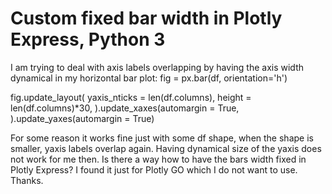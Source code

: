 
# Custom fixed bar width in Plotly Express, Python 3

I am trying to deal with axis labels overlapping by having the axis width dynamical in my horizontal bar plot:
fig = px.bar(df, orientation='h')   

fig.update_layout(
     yaxis_nticks = len(df.columns),
     height = len(df.columns)*30,
     ).update_xaxes(automargin = True,
     ).update_yaxes(automargin = True)

For some reason it works fine just with some df shape, when the shape is smaller, yaxis labels overlap again.
Having dynamical size of the yaxis does not work for me then. Is there a way how to have the bars width fixed in Plotly Express? I found it just for Plotly GO which I do not want to use.
Thanks.

        